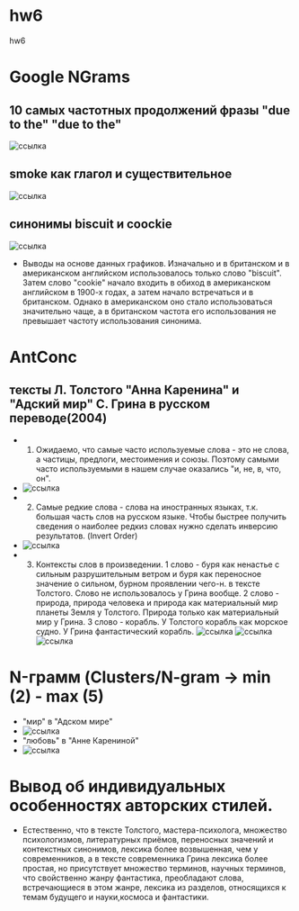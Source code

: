 # hw6
hw6

# Google NGrams
## 10 самых частотных продолжений фразы "due to the" "due to the" 
![ссылка](https://raw.githubusercontent.com/GilevaArina1999/hw6/master/duetothe.png)
## smoke как глагол и существительное
![ссылка](https://raw.githubusercontent.com/GilevaArina1999/hw6/master/smoke.png)
## синонимы biscuit и coockie
![ссылка](https://raw.githubusercontent.com/GilevaArina1999/hw6/master/cookies.jpg)
* Выводы на основе данных графиков. Изначально и в британском и в американском английском использовалось только слово "biscuit". Затем слово "cookie" начало входить в обиход в американском английском в 1900-х годах, а затем начало встречаться и в британском. Однако в американском оно стало использоваться значительно чаще, а в британском частота его использования не превышает частоту использования синонима.
# AntConc
## тексты Л. Толстого "Анна Каренина" и "Адский мир" С. Грина в русском переводе(2004)
* 1) Ожидаемо, что самые часто используемые слова - это не слова, а частицы, предлоги, местоимения и союзы. Поэтому самыми часто используемыми в нашем случае оказались "и, не, в, что, он".
* ![ссылка](https://raw.githubusercontent.com/GilevaArina1999/hw6/master/1111.png)
* 2) Самые редкие слова - слова на иностранных языках, т.к. большая часть слов на русском языке. Чтобы быстрее получить сведения о наиболее редкиз словах нужно сделать инверсию результатов. (Invert Order)
* ![ссылка](https://raw.githubusercontent.com/GilevaArina1999/hw6/master/2222.png)
* 3) Контексты слов в произведении. 1 слово - буря как ненастье с сильным разрушительным ветром и буря как переносное значение
о сильном, бурном проявлении чего-н. в тексте Толстого. Слово не использовалось у Грина вообще. 2 слово - природа, природа человека и природа как материальный мир планеты Земля у Толстого. Природа только как материальный мир у Грина. 3 слово - корабль. У Толстого корабль как морское судно. У Грина фантастический корабль.
![ссылка](https://raw.githubusercontent.com/GilevaArina1999/hw6/master/%D0%B1%D1%83%D1%80%D1%8F.png)
![ссылка](https://raw.githubusercontent.com/GilevaArina1999/hw6/master/%D0%BF%D1%80%D0%B8%D1%80%D0%BE%D0%B4%D0%B0.png)
![ссылка](https://raw.githubusercontent.com/GilevaArina1999/hw6/master/%D0%BA%D0%BE%D1%80%D0%B0%D0%B1%D0%BB%D1%8C.png)
# N-грамм (Clusters/N-gram → min (2) - max (5)
* "мир" в "Адском мире"
* ![ссылка](https://raw.githubusercontent.com/GilevaArina1999/hw6/master/%D0%BC%D0%B8%D1%80.png)
* "любовь" в "Анне Карениной"
* ![ссылка](https://raw.githubusercontent.com/GilevaArina1999/hw6/master/%D0%BB%D1%8E%D0%B1%D0%BE%D0%B2%D1%8C.png)
# Вывод об индивидуальных особенностях авторских стилей.
* Естественно, что в тексте Толстого, мастера-психолога, множество психологизмов, литературных приёмов, переносных значений и контекстных синонимов, лексика более возвышенная, чем у современников, а в тексте современника Грина лексика более простая, но присутствует множество терминов, научных терминов, что свойственно жанру фантастика, преобладают слова, встречающиеся в этом жанре, лексика из разделов, относящихся к темам будущего и науки,космоса и фантастики.

